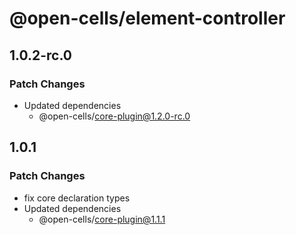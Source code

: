 # @open-cells/element-controller

## 1.0.2-rc.0

### Patch Changes

- Updated dependencies
  - @open-cells/core-plugin@1.2.0-rc.0

## 1.0.1

### Patch Changes

- fix core declaration types
- Updated dependencies
  - @open-cells/core-plugin@1.1.1
